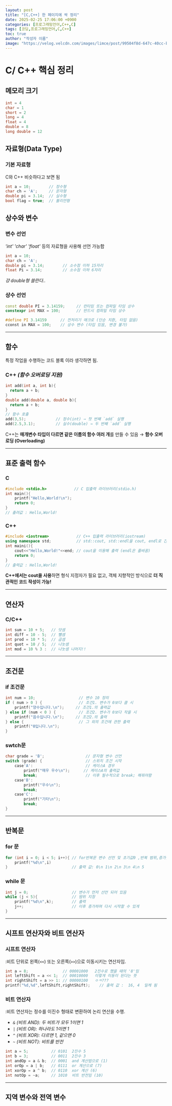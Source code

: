 ```yaml
---
layout: post
title: "[C,C++] 한 페이지에 싹 정리"
date: 2025-02-25 17:06:00 +0900
categories: [프로그래밍언어,C++,C]
tags: [코딩,프로그래밍언어,C,C++]
toc: true
author: "작성자 이름"
image: "https://velog.velcdn.com/images/limce/post/99504f8d-647c-40cc-b366-805f393b369e/image.png"
---      
```


# C/ C++ 핵심 정리  

## 메모리 크기  
```cpp
int = 4
char = 1
short = 2
long = 4
float = 4
double = 8
long double = 12
```


## 자료형(Data Type)  
### 기본 자료형  
C와 C++ 비슷하다고 보면 됨  
```cpp
int a = 10;        // 정수형  
char ch = 'A';     // 문자형  
double pi = 3.14;  // 실수형  
bool flag = true;  // 불리언형  
```


## 상수와 변수  
### 변수 선언  
*'int' 'char' 'float'* 등의 자료형을 사용해 선언 가능함  
```cpp
int a = 10;
char ch = 'A';
double pi = 3.14;        // 소수점 이하 15자리
float Pi = 3.14;         // 소수점 이하 6자리
```
*걍 double형 쓸란다..*  


### 상수 선언  
```cpp
const double PI = 3.14159;     // 런타임 또는 컴파일 타임 상수  
constexpr int MAX = 100;       // 반드시 컴파일 타임 상수  
```
```c
#define PI 3.14159      // 전처리기 매크로 (단순 치환, 타입 없음)    
cconst in MAX = 100;    // 상수 변수 (타입 있음, 변경 불가)   
```
---  
  
## 함수  
특정 작업을 수행하는 코드 블록 이라 생각하면 됨.  

### C++ *(함수 오버로딩 지원)*  
```cpp
int add(int a, int b){
  return a + b;
}
double add(double a, double b){
  return a + b;
}
// 함수 호출
add(3,5);             // 정수(int) → 첫 번째 `add` 실행  
add(2.5,3.1);         // 실수(double) → 두 번째 `add` 실행  
```
C++는  **매개변수 타입이 다르면 같은 이름의 함수 여러 개**를 만들 수 있음 → **함수 오버로딩 (Overloading)**  

---  
## 표준 출력 함수  
### C  
```c
#include <stdio.h>            // C 입출력 라이브러리(stdio.h)  
int main(){
    printf("Hello,World!\n");
    return 0;
}
// 출려값 : Hello,World!
```

  
### C++  
```cpp
#include <iostream>            // C++ 입출력 라이브러리(iostream)  
using namespace std;           // std::cout, std::endl을 cout, endl로 간단히 사용하기 위해 선언.
int maini(){
    cout<<"Hello,World!"<<end; // cout을 이용해 출력 (endl은 줄바꿈)
    return 0;
}
// 출력값 : Hello,World!  
````
**C++에서는 cout을 사용**하면 형식 지정자가 필요 없고, 객체 지향적인 방식으로 **더 직관적인 코드 작성이 가능!**  

---  
## 연산자  

### C/C++  
```cpp
int sum = 10 + 5;   // 덧셈
int diff = 10 - 5;  // 뺄셈
int prod = 10 * 5;  // 곱셈
int quot = 10 / 5;  // 나눗셈
int mod = 10 % 3 :  // 나눗셈 나머지!!
```
---  
## 조건문  
### if 조건문  
```cpp
int num = 10;                   // 변수 10 정의  
if ( num > 0 ) {                // 조건1. 변수가 0보다 클 시  
    printf("양수입니다.\n");     // 조건1.의 출력값  
} else if (num < 0 ) {          // 조건2. 변수가 0보다 작을 시  
    printf("음수입니다.\n");     // 조건2.의 출력  
} else {                        // 그 외의 조건에 관한 출력  
    printf("0입니다.\n");
}
```

### swtch문  
```cpp
char grade = 'B';                  // 문자형 변수 선언  
switch (grade) {                   // 스위치 조건 시작  
    case'A':                       // 케이스A 경우  
        printf("매우 우수\n");      // 케이스A의 출력값  
        break;                     // 이후 필수적으로 break; 해줘야함  
    case'B':
        printf("우수\n");
        break;
    case'C':
        printf("기타\n");
        break;
}
```
---  

## 반복문  
### for 문  
```cpp
for (int i = 0; i < 5; i++){ // for반복문 변수 선언 및 초기값0 ,반복 범위,증가범위  
    printf("%d\n",i)
}                            // 출력 값: 0\n 1\n 2\n 3\n 4\n 5  
```

### while 문  
```cpp
int j = 0;                   // 변수가 먼저 선언 되어 있음  
while (j < 5){               // 범위 지정  
    printf("%d\n",k);        // 출력  
    j++;                     // 이후 증가하며 다시 시작할 수 있게
}
```
---  

## 시프트 연산자와 비트 연산자  
### 시프트 연산자  
:비트 단위로 왼쪽(`<<`) 또는 오른쪽(`>>`)으로 이동시키는 연산자임.  
```cpp
int a = 8;               // 00001000   2진수로 했을 때의 '8'임
int leftShift = a << 1;  // 00010000   이렇게 이동이 된다는 뜻
int rightShift = a >> 1: // 00000100   ㅇㅋ???
printf("%d,%d",leftShift,rightShift);    // 출력 값 :  16, 4  일케 됨
```

### 비트 연산자  
:비트 연산자는 정수를 이진수 형태로 변환하여 논리 연산을 수행.  
- *`&` (비트 AND): 두 비트가 모두 1이면 1*  
- *`|` (비트 OR): 하나라도 1이면 1*  
- *`^` (비트 XOR): 다르면 1, 같으면 0*  
- *`~` (비트 NOT): 비트를 반전*
```cpp
int a = 5;          // 0101  2진수 5
int b = 3;          // 0011  2진수 3
int andOp = a & b;  // 0001  and 계산법으로 (1)
int orOp = a | b;   // 0111  or 계산으로 (7)
int xorOp = a ^ b;  // 0110  xor 계산 (6)
int notOp = ~a;     // 1010  비트 반전임 (10)
```
---  

## 지역 변수와 전역 변수


  
